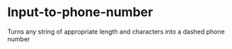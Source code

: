 # Input-to-phone-number
Turns any string of appropriate length and characters into a dashed phone number
